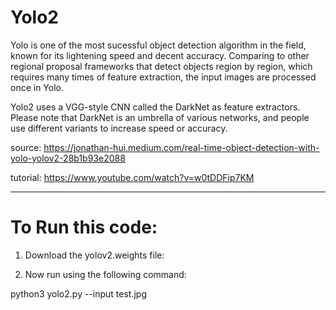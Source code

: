 # Yolo2

Yolo is one of the most sucessful object detection algorithm in the field, known for its lightening speed and decent accuracy. Comparing to other regional proposal frameworks that detect objects region by region, which requires many times of feature extraction, the input images are processed once in Yolo.

Yolo2 uses a VGG-style CNN called the DarkNet as feature extractors. Please note that DarkNet is an umbrella of various networks, and people use different variants to increase speed or accuracy.

source: https://jonathan-hui.medium.com/real-time-object-detection-with-yolo-yolov2-28b1b93e2088

tutorial: https://www.youtube.com/watch?v=w0tDDFip7KM

-----------------------------------------------------------------------------------------------------------------------------------------------------------------------


# To Run this code:

1. Download the yolov2.weights file: 

2. Now run using the following command:

  python3 yolo2.py --input test.jpg

